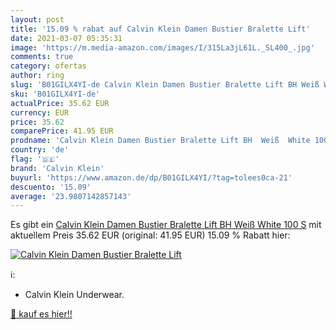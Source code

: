 ```yaml
---
layout: post
title: '15.09 % rabat auf Calvin Klein Damen Bustier Bralette Lift'
date: 2021-03-07 05:35:31
image: 'https://m.media-amazon.com/images/I/315La3jL61L._SL400_.jpg'
comments: true
category: ofertas
author: ring
slug: 'B01GILX4YI-de Calvin Klein Damen Bustier Bralette Lift BH Weiß White 100 S'
sku: 'B01GILX4YI-de'
actualPrice: 35.62 EUR
currency: EUR
price: 35.62
comparePrice: 41.95 EUR
prodname: 'Calvin Klein Damen Bustier Bralette Lift BH  Weiß  White 100   S'
country: 'de'
flag: '🇩🇪'
brand: 'Calvin Klein'
buyurl: 'https://www.amazon.de/dp/B01GILX4YI/?tag=tolees0ca-21'
descuento: '15.09'
average: '23.9807142857143'
---
```


Es gibt ein [Calvin Klein Damen Bustier Bralette Lift BH  Weiß  White 100   S](https://www.amazon.de/dp/B01GILX4YI/?tag=tolees0ca-21) mit aktuellem Preis 35.62 EUR (original: 41.95 EUR) 15.09 % Rabatt hier:

[![Calvin Klein Damen Bustier Bralette Lift](https://m.media-amazon.com/images/I/315La3jL61L._SL400_.jpg)](https://www.amazon.de/dp/B01GILX4YI/?tag=tolees0ca-21)

ℹ️:

- Calvin Klein Underwear.

[🛒 kauf es hier!!](https://www.amazon.de/dp/B01GILX4YI/?tag=tolees0ca-21)
